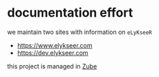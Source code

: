 # documentation effort

we maintain two sites with information on `eLyKseeR`
* https://www.elykseer.com
* https://dev.elykseer.com




this project is managed in [Zube](https://zube.io/elykseer/documentation-effort)
